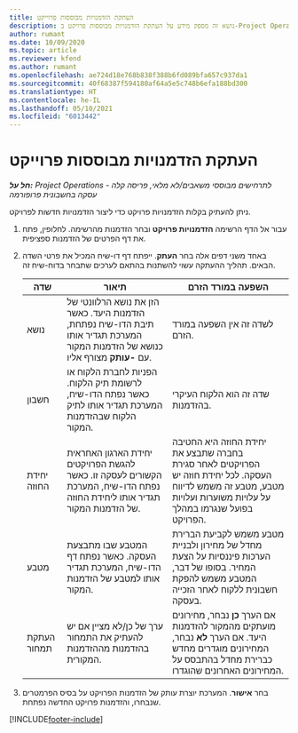 ```yaml
---
title: העתקת הזדמנויות מבוססות פרוייקט
description: נושא זה מספק מידע על העתקת הזדמנויות מבוססות פרויקט ב-Project Operations.
author: rumant
ms.date: 10/09/2020
ms.topic: article
ms.reviewer: kfend
ms.author: rumant
ms.openlocfilehash: ae724d18e768b838f388b6fd089bfa657c937da1
ms.sourcegitcommit: 40f68387f594180af64a5e5c748b6efa188bd300
ms.translationtype: HT
ms.contentlocale: he-IL
ms.lasthandoff: 05/10/2021
ms.locfileid: "6013442"
---
```

# <a name="copy-project-based-opportunities"></a>העתקת הזדמנויות מבוססות פרוייקט

_**חל על:** Project Operations לתרחישים מבוססי משאבים/לא מלאי, פריסה קלה - עסקה בחשבונית פרופורמה_


ניתן להעתיק בקלות הזדמנויות פרויקט כדי ליצור הזדמנויות חדשות לפרויקט. 

1. עבור אל הדף הרשימה **הזדמנויות פרויקט** ובחר הזדמנות מהרשימה. לחלופין, פתח את דף הפרטים של הזדמנות ספציפית. 
2. באחד משני דפים אלה בחר **העתק**. ייפתח דף דו-שיח המכיל את פרטי השדה הבאים. תהליך ההעתקה עשוי להשתנות בהתאם לערכים שתבחר בדוח-שיח זה.

    | **שדה** | **תיאור** | **השפעה במורד הזרם** |
    | --- | --- | --- |
    | נושא | הזן את נושא הרלוונטי של הזדמנות היעד. כאשר תיבת הדו-שיח נפתחת, המערכת תגדיר אותו כנושא של הזדמנות המקור עם **-עותק** מצורף אליו. | לשדה זה אין השפעה במורד הזרם. |
    | חשבון | הפניות לחברת הלקוח או לרשומת תיק הלקוח. כאשר נפתח הדו-שיח, המערכת תגדיר אותו לתיק הלקוח שבהזדמנות המקור. | שדה זה הוא הלקוח העיקרי בהזדמנות. |
    | יחידת החוזה | יחידת הארגון האחראית להגשת הפרויקטים הקשורים לעסקה זו. כאשר נפתח הדו-שיח, המערכת תגדיר אותו ליחידת החוזה של הזדמנות המקור. | יחידת החוזה היא החטיבה בחברה שתבצע את הפרויקטים לאחר סגירת העסקה. לכל יחידת חוזה יש מטבע, מטבע זה משמש לדיווח על עלויות משוערות ועלויות בפועל שנגרמו במהלך הפרויקט. |
    | מטבע | המטבע שבו מתבצעת העסקה. כאשר נפתח דף הדו-שיח, המערכת תגדיר אותו למטבע של הזדמנות המקור. | מטבע משמש לקביעת הברירת מחדל של מחירון ולבניית הערכות פיננסיות על הצעת המחיר. בסופו של דבר, המטבע משמש להפקת חשבונית ללקוח לאחר הזכייה בעסקה. |
    | העתקת תמחור | ערך של כן/לא מציין אם יש להעתיק את התמחור בהזדמנות מההזדמנות המקורית. | אם הערך **כן** נבחר, מחירונים מועתקים מהמקור להזדמנות היעד. אם הערך **לא** נבחר, המחירונים מוגדרים מחדש כברירת מחדל בהתבסס על המחירונים האחרונים שהוגדרו. |

3. בחר **אישור**. המערכת יוצרת עותק של הזדמנות הפרויקט על בסיס הפרמטרים שנבחרו, והזדמנות פרויקט החדשה נפתחת.


[!INCLUDE[footer-include](../includes/footer-banner.md)]